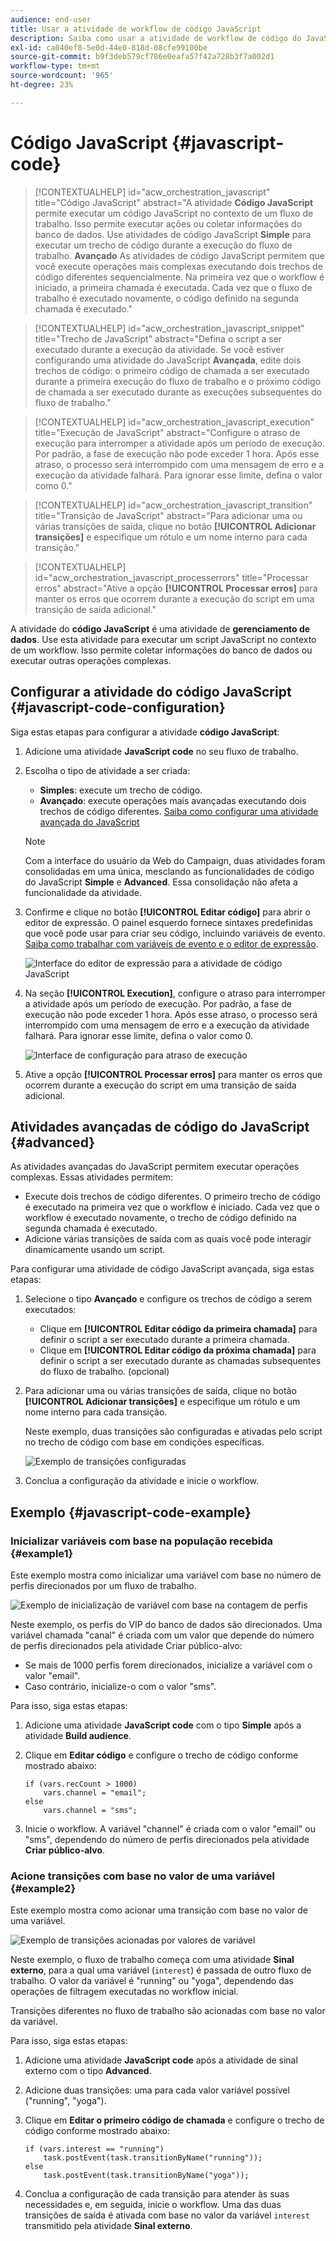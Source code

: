 ```yaml
---
audience: end-user
title: Usar a atividade de workflow de código JavaScript
description: Saiba como usar a atividade de workflow de código do JavaScript
exl-id: ca040ef8-5e0d-44e0-818d-08cfe99100be
source-git-commit: b9f3deb579cf786e0eafa57f42a728b3f7a002d1
workflow-type: tm+mt
source-wordcount: '965'
ht-degree: 23%

---
```


# Código JavaScript {#javascript-code}

>[!CONTEXTUALHELP]
>id="acw_orchestration_javascript"
>title="Código JavaScript"
>abstract="A atividade **Código JavaScript** permite executar um código JavaScript no contexto de um fluxo de trabalho. Isso permite executar ações ou coletar informações do banco de dados. Use atividades de código JavaScript **Simple** para executar um trecho de código durante a execução do fluxo de trabalho. **Avançado** As atividades de código JavaScript permitem que você execute operações mais complexas executando dois trechos de código diferentes sequencialmente. Na primeira vez que o workflow é iniciado, a primeira chamada é executada. Cada vez que o fluxo de trabalho é executado novamente, o código definido na segunda chamada é executado."

>[!CONTEXTUALHELP]
>id="acw_orchestration_javascript_snippet"
>title="Trecho de JavaScript"
>abstract="Defina o script a ser executado durante a execução da atividade. Se você estiver configurando uma atividade do JavaScript **Avançada**, edite dois trechos de código: o primeiro código de chamada a ser executado durante a primeira execução do fluxo de trabalho e o próximo código de chamada a ser executado durante as execuções subsequentes do fluxo de trabalho."

>[!CONTEXTUALHELP]
>id="acw_orchestration_javascript_execution"
>title="Execução de JavaScript"
>abstract="Configure o atraso de execução para interromper a atividade após um período de execução. Por padrão, a fase de execução não pode exceder 1 hora. Após esse atraso, o processo será interrompido com uma mensagem de erro e a execução da atividade falhará. Para ignorar esse limite, defina o valor como 0."

>[!CONTEXTUALHELP]
>id="acw_orchestration_javascript_transition"
>title="Transição de JavaScript"
>abstract="Para adicionar uma ou várias transições de saída, clique no botão **[!UICONTROL Adicionar transições]** e especifique um rótulo e um nome interno para cada transição."

>[!CONTEXTUALHELP]
>id="acw_orchestration_javascript_processerrors"
>title="Processar erros"
>abstract="Ative a opção **[!UICONTROL Processar erros]** para manter os erros que ocorrem durante a execução do script em uma transição de saída adicional."

A atividade do **código JavaScript** é uma atividade de **gerenciamento de dados**. Use esta atividade para executar um script JavaScript no contexto de um workflow. Isso permite coletar informações do banco de dados ou executar outras operações complexas.

## Configurar a atividade do código JavaScript {#javascript-code-configuration}

Siga estas etapas para configurar a atividade **código JavaScript**:

1. Adicione uma atividade **JavaScript code** no seu fluxo de trabalho.

1. Escolha o tipo de atividade a ser criada:

   * **Simples**: execute um trecho de código.
   * **Avançado**: execute operações mais avançadas executando dois trechos de código diferentes. [Saiba como configurar uma atividade avançada do JavaScript](#advanced)

   >[!NOTE]
   >
   >Com a interface do usuário da Web do Campaign, duas atividades foram consolidadas em uma única, mesclando as funcionalidades de código do JavaScript **Simple** e **Advanced**. Essa consolidação não afeta a funcionalidade da atividade.

1. Confirme e clique no botão **[!UICONTROL Editar código]** para abrir o editor de expressão. O painel esquerdo fornece sintaxes predefinidas que você pode usar para criar seu código, incluindo variáveis de evento. [Saiba como trabalhar com variáveis de evento e o editor de expressão](../event-variables.md).

   ![Interface do editor de expressão para a atividade de código JavaScript](../assets/javascript-editor.png)

1. Na seção **[!UICONTROL Execution]**, configure o atraso para interromper a atividade após um período de execução. Por padrão, a fase de execução não pode exceder 1 hora. Após esse atraso, o processo será interrompido com uma mensagem de erro e a execução da atividade falhará. Para ignorar esse limite, defina o valor como 0.

   ![Interface de configuração para atraso de execução](../assets/javascript-config.png)

1. Ative a opção **[!UICONTROL Processar erros]** para manter os erros que ocorrem durante a execução do script em uma transição de saída adicional.

## Atividades avançadas de código do JavaScript {#advanced}

As atividades avançadas do JavaScript permitem executar operações complexas. Essas atividades permitem:

* Execute dois trechos de código diferentes. O primeiro trecho de código é executado na primeira vez que o workflow é iniciado. Cada vez que o workflow é executado novamente, o trecho de código definido na segunda chamada é executado.
* Adicione várias transições de saída com as quais você pode interagir dinamicamente usando um script.

Para configurar uma atividade de código JavaScript avançada, siga estas etapas:

1. Selecione o tipo **Avançado** e configure os trechos de código a serem executados:

   * Clique em **[!UICONTROL Editar código da primeira chamada]** para definir o script a ser executado durante a primeira chamada.
   * Clique em **[!UICONTROL Editar código da próxima chamada]** para definir o script a ser executado durante as chamadas subsequentes do fluxo de trabalho. (opcional)

1. Para adicionar uma ou várias transições de saída, clique no botão **[!UICONTROL Adicionar transições]** e especifique um rótulo e um nome interno para cada transição.

   Neste exemplo, duas transições são configuradas e ativadas pelo script no trecho de código com base em condições específicas.

   ![Exemplo de transições configuradas](../assets/javascript-transitions.png)

1. Conclua a configuração da atividade e inicie o workflow.

## Exemplo {#javascript-code-example}

### Inicializar variáveis com base na população recebida {#example1}

Este exemplo mostra como inicializar uma variável com base no número de perfis direcionados por um fluxo de trabalho.

![Exemplo de inicialização de variável com base na contagem de perfis](../assets/javascript-example1.png)

Neste exemplo, os perfis do VIP do banco de dados são direcionados. Uma variável chamada &quot;canal&quot; é criada com um valor que depende do número de perfis direcionados pela atividade Criar público-alvo:

* Se mais de 1000 perfis forem direcionados, inicialize a variável com o valor &quot;email&quot;.
* Caso contrário, inicialize-o com o valor &quot;sms&quot;.

Para isso, siga estas etapas:

1. Adicione uma atividade **JavaScript code** com o tipo **Simple** após a atividade **Build audience**.

1. Clique em **Editar código** e configure o trecho de código conforme mostrado abaixo:

   ```
   if (vars.recCount > 1000)
       vars.channel = "email";
   else
       vars.channel = "sms";
   ```

1. Inicie o workflow. A variável &quot;channel&quot; é criada com o valor &quot;email&quot; ou &quot;sms&quot;, dependendo do número de perfis direcionados pela atividade **Criar público-alvo**.

### Acione transições com base no valor de uma variável {#example2}

Este exemplo mostra como acionar uma transição com base no valor de uma variável.

![Exemplo de transições acionadas por valores de variável](../assets/javascript-example2-transitions.png)

Neste exemplo, o fluxo de trabalho começa com uma atividade **Sinal externo**, para a qual uma variável (`interest`) é passada de outro fluxo de trabalho. O valor da variável é &quot;running&quot; ou &quot;yoga&quot;, dependendo das operações de filtragem executadas no workflow inicial.

Transições diferentes no fluxo de trabalho são acionadas com base no valor da variável.

Para isso, siga estas etapas:

1. Adicione uma atividade **JavaScript code** após a atividade de sinal externo com o tipo **Advanced**.

1. Adicione duas transições: uma para cada valor variável possível (&quot;running&quot;, &quot;yoga&quot;).

1. Clique em **Editar o primeiro código de chamada** e configure o trecho de código conforme mostrado abaixo:

   ```
   if (vars.interest == "running")
       task.postEvent(task.transitionByName("running"));
   else
       task.postEvent(task.transitionByName("yoga"));
   ```

1. Conclua a configuração de cada transição para atender às suas necessidades e, em seguida, inicie o workflow. Uma das duas transições de saída é ativada com base no valor da variável `interest` transmitido pela atividade **Sinal externo**.